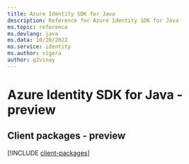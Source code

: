 ```yaml
---
title: Azure Identity SDK for Java
description: Reference for Azure Identity SDK for Java
ms.topic: reference
ms.devlang: java
ms.data: 10/20/2022
ms.service: identity
ms.author: vigera
author: g2vinay
---
```

# Azure Identity SDK for Java - preview

## Client packages - preview
[!INCLUDE [client-packages](identity-client-index.md)]